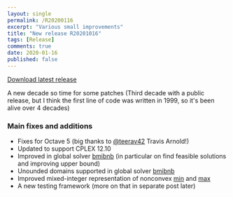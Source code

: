 ```yaml
---
layout: single
permalink: /R20200116
excerpt: "Various small improvements"
title: "New release R20201016"
tags: [Release]
comments: true
date: 2020-01-16
published: false
---
```


[Download latest release](/download)

A new decade so time for some patches (Third decade with a public release, but I think the first line of code was written in 1999, so it's been alive over 4 decades)

### Main fixes and additions

* Fixes for Octave 5 (big thanks to [@teerav42](https://github.com/teerav42) Travis Arnold!)
* Updated to support CPLEX 12.10
* Improved in global solver [bmibnb](/solver/bmibnb/) (in particular on find feasible solutions and improving upper bound)
* Unounded domains supported in global solver [bmibnb](/solver/bmibnb/)
* Improved mixed-integer representation of nonconvex [min](command/min) and  [max](/command/max)
* A new testing framework (more on that in separate post later)












